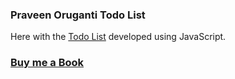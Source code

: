 ### Praveen Oruganti Todo List

Here with the [Todo List](https://praveenoruganti.github.io/praveenoruganti-vanilla-js/0_Projects/praveenoruganti-todo-list) developed using JavaScript.

### [Buy me a Book](https://www.buymeacoffee.com/praveenoruganti)